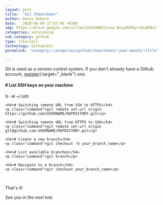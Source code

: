 ```yaml
---
layout: post
title:  "Git Cheatsheet"
author: Denis Kobare
date:   2020-06-09 17:07:06 +0300
img: https://drive.google.com/uc?id=1JXnK4HNIJivvw_BuzpMZXKprxALKKNx3
categories: versioning
sub_category: github
type: tutorials
technology: Github/Git
permalink: "category/:categories/github/cheatsheet/:year:month/:title"

---
```



Git is used as a version control system. If you don't already have a Github account, [register](https://github.com/){:target="_blank"} one.


<div class="window">
  <div class="terminal">
    <h4># List SSH keys on your machine</h4>
    <p class="command">ls -al ~/.ssh</p>

    <h4># Switching remote URL from SSH to HTTPS</h4>
    <p class="command">git remote set-url origin https://github.com/USERNAME/REPOSITORY.git</p>

    <h4># Switching remote URL from HTTPS to SSH</h4>
    <p class="command">git remote set-url origin git@github.com:USERNAME/REPOSITORY.git</p>

    <h4># Create a new branch</h4>
    <p class="command">git checkout -b your_branch_name</p>
    
    <h4># List available branches</h4>
    <p class="command">git branch</p>

    <h4># Navigate to a branch</h4>
    <p class="command">git checkout your_branch_name</p>
    
  </div>
</div>
<br>


That's it!

*See you in the next tuts*


